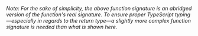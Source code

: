 *Note: For the sake of simplicity, the above function signature is an abridged
version of the function's real signature. To ensure proper TypeScript
typing—especially in regards to the return type—a slightly more complex function
signature is needed than what is shown here.*
